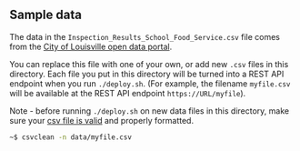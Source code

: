 ## Sample data

The data in the `Inspection_Results_School_Food_Service.csv` file comes from the [City of Louisville open data portal](https://data.louisvilleky.gov/dataset/environmental-health-inspection-results).

You can replace this file with one of your own, or add new `.csv` files in this directory. Each file you put in this directory will be turned into a REST API endpoint when you run `./deploy.sh`. (For example, the filename `myfile.csv` will be available at the REST API endpoint `https://URL/myfile`).

Note - before running `./deploy.sh` on new data files in this directory, make sure your [csv file is valid](https://csvkit.readthedocs.io/en/1.0.2/scripts/csvclean.html) and properly formatted.

```sh
~$ csvclean -n data/myfile.csv
```